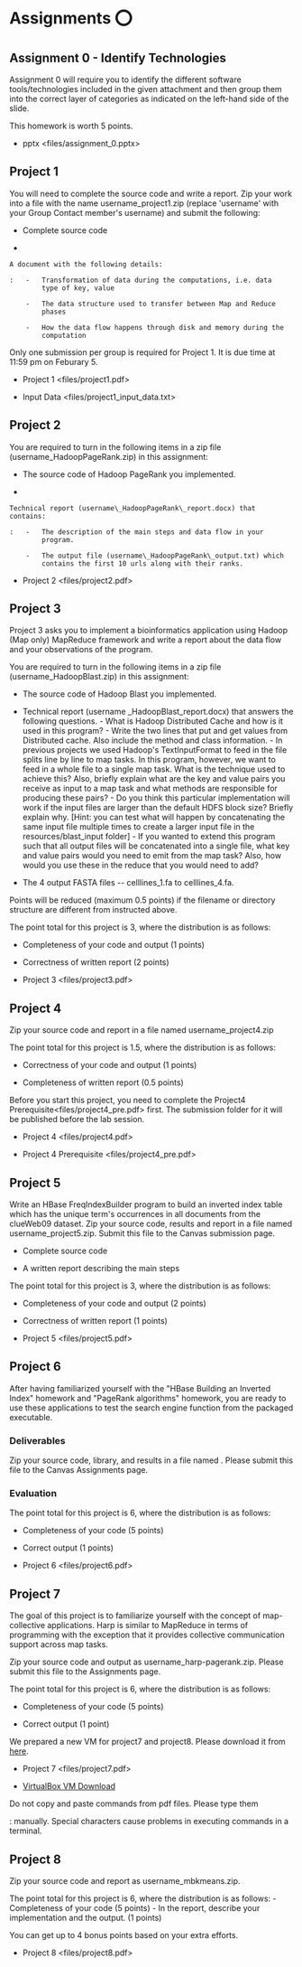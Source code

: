 Assignments :o:
===========

Assignment 0 - Identify Technologies
------------------------------------

Assignment 0 will require you to identify the different software
tools/technologies included in the given attachment and then group them
into the correct layer of categories as indicated on the left-hand side
of the slide.

This homework is worth 5 points.

-   pptx \<files/assignment\_0.pptx\>

Project 1
---------

You will need to complete the source code and write a report. Zip your
work into a file with the name username\_project1.zip (replace
'username' with your Group Contact member's username) and submit the
following:

-   Complete source code

-   

    A document with the following details:

    :   -   Transformation of data during the computations, i.e. data
            type of key, value

        -   The data structure used to transfer between Map and Reduce
            phases

        -   How the data flow happens through disk and memory during the
            computation

Only one submission per group is required for Project 1. It is due time
at 11:59 pm on Feburary 5.

-   Project 1 \<files/project1.pdf\>

-   Input Data \<files/project1\_input\_data.txt\>

Project 2
---------

You are required to turn in the following items in a zip file
(username\_HadoopPageRank.zip) in this assignment:

-   The source code of Hadoop PageRank you implemented.

-   

    Technical report (username\_HadoopPageRank\_report.docx) that contains:

    :   -   The description of the main steps and data flow in your
            program.

        -   The output file (username\_HadoopPageRank\_output.txt) which
            contains the first 10 urls along with their ranks.

-   Project 2 \<files/project2.pdf\>

Project 3
---------

Project 3 asks you to implement a bioinformatics application using
Hadoop (Map only) MapReduce framework and write a report about the data
flow and your observations of the program.

You are required to turn in the following items in a zip file
(username\_HadoopBlast.zip) in this assignment:

-   The source code of Hadoop Blast you implemented.

-   Technical report (username \_HadoopBlast\_report.docx) that answers
    the following questions. - What is Hadoop Distributed Cache and how
    is it used in this program? - Write the two lines that put and get
    values from Distributed cache. Also include the method and class
    information. - In previous projects we used Hadoop's TextInputFormat
    to feed in the file splits line by line to map tasks. In this
    program, however, we want to feed in a whole file to a single map
    task. What is the technique used to achieve this? Also, briefly
    explain what are the key and value pairs you receive as input to a
    map task and what methods are responsible for producing these
    pairs? - Do you think this particular implementation will work if
    the input files are larger than the default HDFS block size? Briefly
    explain why. \[Hint: you can test what will happen by concatenating
    the same input file multiple times to create a larger input file in
    the resources/blast\_input folder\] - If you wanted to extend this
    program such that all output files will be concatenated into a
    single file, what key and value pairs would you need to emit from
    the map task? Also, how would you use these in the reduce that you
    would need to add?

-   The 4 output FASTA files -- celllines\_1.fa to celllines\_4.fa.

Points will be reduced (maximum 0.5 points) if the filename or directory
structure are different from instructed above.

The point total for this project is 3, where the distribution is as
follows:

-   Completeness of your code and output (1 points)

-   Correctness of written report (2 points)

-   Project 3 \<files/project3.pdf\>

Project 4
---------

Zip your source code and report in a file named username\_project4.zip

The point total for this project is 1.5, where the distribution is as
follows:

-   Correctness of your code and output (1 points)

-   Completeness of written report (0.5 points)

Before you start this project, you need to complete the Project4
Prerequisite\<files/project4\_pre.pdf\> first. The submission folder for
it will be published before the lab session.

-   Project 4 \<files/project4.pdf\>

-   Project 4 Prerequisite \<files/project4\_pre.pdf\>

Project 5
---------

Write an HBase FreqIndexBuilder program to build an inverted index table
which has the unique term's occurrences in all documents from the
clueWeb09 dataset. Zip your source code, results and report in a file
named username\_project5.zip. Submit this file to the Canvas submission
page.

-   Complete source code

-   A written report describing the main steps

The point total for this project is 3, where the distribution is as
follows:

-   Completeness of your code and output (2 points)

-   Correctness of written report (1 points)

-   Project 5 \<files/project5.pdf\>

Project 6
---------

After having familiarized yourself with the "HBase Building an Inverted
Index" homework and "PageRank algorithms" homework, you are ready to use
these applications to test the search engine function from the packaged
executable.

### Deliverables

Zip your source code, library, and results in a file named
[](mailto:username@test-search-engine.zip). Please submit this file to
the Canvas Assignments page.

### Evaluation

The point total for this project is 6, where the distribution is as
follows:

-   Completeness of your code (5 points)

-   Correct output (1 points)

-   Project 6 \<files/project6.pdf\>

Project 7
---------

The goal of this project is to familiarize yourself with the concept of
map-collective applications. Harp is similar to MapReduce in terms of
programming with the exception that it provides collective communication
support across map tasks.

Zip your source code and output as username\_harp-pagerank.zip. Please
submit this file to the Assignments page.

The point total for this project is 6, where the distribution is as
follows:

-   Completeness of your code (5 points)

-   Correct output (1 point)

We prepared a new VM for project7 and project8. Please download it from
[here](https://drive.google.com/file/d/0B2iFsq4CY1DteHhJUEk5cDNJajQ/view).

-   Project 7 \<files/project7.pdf\>

-   [VirtualBox VM
    Download](https://drive.google.com/file/d/0B2iFsq4CY1DteHhJUEk5cDNJajQ/view)

Do not copy and paste commands from pdf files. Please type them

:   manually. Special characters cause problems in executing commands in
    a terminal.

Project 8
---------

Zip your source code and report as username\_mbkmeans.zip.

The point total for this project is 6, where the distribution is as
follows: - Completeness of your code (5 points) - In the report,
describe your implementation and the output. (1 points)

You can get up to 4 bonus points based on your extra efforts.

-   Project 8 \<files/project8.pdf\>
